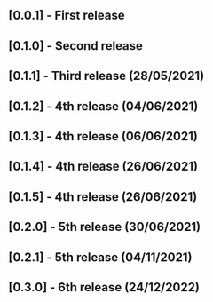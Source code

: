 <!-- Date format: DD/MM/YYYY -->
## [0.0.1] - First release

## [0.1.0] - Second release

## [0.1.1] - Third release (28/05/2021)

## [0.1.2] - 4th release (04/06/2021)

## [0.1.3] - 4th release (06/06/2021)

## [0.1.4] - 4th release (26/06/2021)

## [0.1.5] - 4th release (26/06/2021)

## [0.2.0] - 5th release (30/06/2021)

## [0.2.1] - 5th release (04/11/2021)

## [0.3.0] - 6th release (24/12/2022)